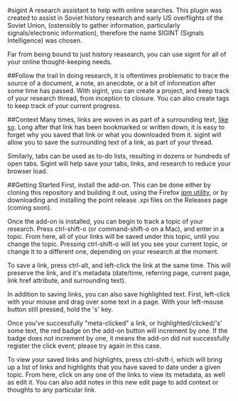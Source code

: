 #sigint
A research assistant to help with online searches. This plugin was created to assist in Soviet history research and early US overflights of the Soviet Union, (ostensibly to gather information, particularly signals/electronic information), therefore the name SIGINT (Signals Intelligence) was chosen.

Far from being bound to just history reasearch, you can use sigint for all of your online thought-keeping needs.

##Follow the trail
In doing research, it is oftentimes problematic to trace the source of a document, a note, an anecdote, or a bit of information after some time has passed. With sigint, you can create a project, and keep track of your research thread, from inception to closure. You can also create tags to keep track of your current progress.

##Context
Many times, links are woven in as part of a surrounding text, [like so](https://github.com/cjryan/sigint). Long after that link has been bookmarked or written down, it is easy to forget why you saved that link or what you downloaded from it. sigint will allow you to save the surrounding text of a link, as part of your thread.

Similarly, tabs can be used as to-do lists, resulting in dozens or hundreds of open tabs. Sigint will help save your tabs, links, and research to reduce your browser load.

##Getting Started
First, install the add-on. This can be done either by cloning this repository and building it out, using the Firefox [jpm utility](https://developer.mozilla.org/en-US/Add-ons/SDK/Tutorials/Getting_Started_(jpm)), or by downloading and installing the point release .xpi files on the Releases page (coming soon).

Once the add-on is installed, you can begin to track a topic of your research. Press ctrl-shift-o (or command-shift-o on a Mac), and enter in a topic. From here, all of your links will be saved under this topic, until you change the topic. Pressing ctrl-shift-o will let you see your current topic, or change it to a different one, depending on your research at the moment.

To save a link, press ctrl-alt, and left-click the link at the same time. This will preserve the link, and it's metadata (date/time, referring page, current page, link href attribute, and surrounding text).

In addition to saving links, you can also save highlighted text. First, left-click with your mouse and drag over some text in a page. With your left-mouse button still pressed, hold the 's' key.

Once you've successfully "meta-clicked" a link, or highlighted/clicked/'s' some text, the red badge on the add-on button will increment by one. If the badge does not increment by one, it means the add-on did not successfully register the click event; please try again in this case.

To view your saved links and highlights, press ctrl-shift-l, which will bring up a list of links and highlights that you have saved to date under a given topic. From here, click on any one of the links to view its metadata, as well as edit it. You can also add notes in this new edit page to add context or thoughts to any particular link.
